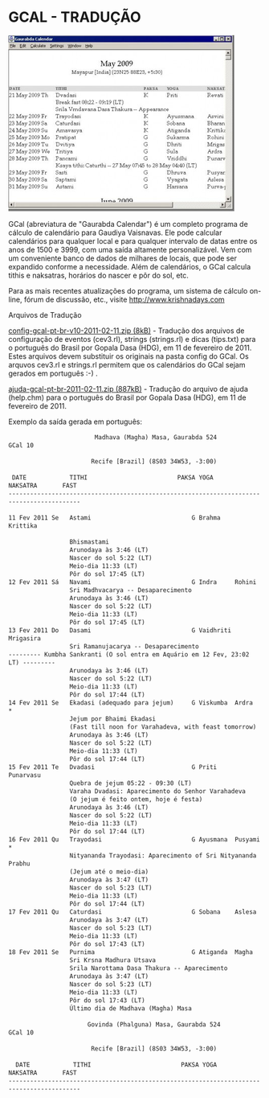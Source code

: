 # GCAL - TRADUÇÃO

![GCal](https://github.com/gopaladasa/GPlan/blob/master/GCal/GCal-Brazilian_Portuguese_Translation/Images/100.jpg?raw=true)

GCal (abreviatura de "Gaurabda Calendar") é um completo programa de cálculo de calendário para Gaudiya Vaisnavas. Ele pode calcular calendários para qualquer local e para qualquer intervalo de datas entre os anos de 1500 e 3999, com uma saída altamente personalizável. Vem com um conveniente banco de dados de milhares de locais, que pode ser expandido conforme a necessidade. Além de calendários, o GCal calcula tithis e naksatras, horários do nascer e pôr do sol, etc.

Para as mais recentes atualizações do programa, um sistema de cálculo on-line, fórum de discussão, etc., visite http://www.krishnadays.com


Arquivos de Tradução
 

[config-gcal-pt-br-v10-2011-02-11.zip (8kB)](https://github.com/gopaladasa/GPlan/raw/master/GCal/GCal-Brazilian_Portuguese_Translation/config-gcal-pt-br-v10-2011-02-11.zip) - Tradução dos arquivos de configuração de eventos (cev3.rl), strings (strings.rl) e dicas (tips.txt) para o português do Brasil por Gopala Dasa (HDG), em 11 de fevereiro de 2011. Estes arquivos devem substituir os originais na pasta config do GCal. Os arquvos cev3.rl e strings.rl permitem que os calendários do GCal  sejam gerados em português :-) .


[ajuda-gcal-pt-br-2011-02-11.zip (887kB)](https://github.com/gopaladasa/GPlan/raw/master/GCal/GCal-Brazilian_Portuguese_Translation/ajuda-gcal-pt-br-2011-02-11.zip) - Tradução do arquivo de ajuda (help.chm) para o português do Brasil por Gopala Dasa (HDG), em 11 de fevereiro de 2011.




Exemplo da saída gerada em português:
 
```
                        Madhava (Magha) Masa, Gaurabda 524               GCal 10

                       Recife [Brazil] (8S03 34W53, -3:00)

 DATE            TITHI                         PAKSA YOGA      NAKSATRA       FAST
------------------------------------------------------------------------------------------

11 Fev 2011 Se   Astami                            G Brahma    Krittika

                 Bhismastami
                 Arunodaya às 3:46 (LT)
                 Nascer do sol 5:22 (LT)
                 Meio-dia 11:33 (LT)
                 Pôr do sol 17:45 (LT)
12 Fev 2011 Sá   Navami                            G Indra     Rohini
                 Sri Madhvacarya -- Desaparecimento
                 Arunodaya às 3:46 (LT)
                 Nascer do sol 5:22 (LT)
                 Meio-dia 11:33 (LT)
                 Pôr do sol 17:45 (LT)
13 Fev 2011 Do   Dasami                            G Vaidhriti Mrigasira
                 Sri Ramanujacarya -- Desaparecimento
--------- Kumbha Sankranti (O sol entra em Aquário em 12 Fev, 23:02 LT) ---------
                 Arunodaya às 3:46 (LT)
                 Nascer do sol 5:22 (LT)
                 Meio-dia 11:33 (LT)
                 Pôr do sol 17:44 (LT)
14 Fev 2011 Se   Ekadasi (adequado para jejum)     G Viskumba  Ardra           *
                 Jejum por Bhaimi Ekadasi
                 (Fast till noon for Varahadeva, with feast tomorrow)
                 Arunodaya às 3:46 (LT)
                 Nascer do sol 5:22 (LT)
                 Meio-dia 11:33 (LT)
                 Pôr do sol 17:44 (LT)
15 Fev 2011 Te   Dvadasi                           G Priti     Punarvasu
                 Quebra de jejum 05:22 - 09:30 (LT)
                 Varaha Dvadasi: Aparecimento do Senhor Varahadeva
                 (O jejum é feito ontem, hoje é festa)
                 Arunodaya às 3:46 (LT)
                 Nascer do sol 5:22 (LT)
                 Meio-dia 11:33 (LT)
                 Pôr do sol 17:44 (LT)
16 Fev 2011 Qu   Trayodasi                         G Ayusmana  Pusyami         *
                 Nityananda Trayodasi: Aparecimento of Sri Nityananda Prabhu
                 (Jejum até o meio-dia)
                 Arunodaya às 3:47 (LT)
                 Nascer do sol 5:23 (LT)
                 Meio-dia 11:33 (LT)
                 Pôr do sol 17:44 (LT)
17 Fev 2011 Qu   Caturdasi                         G Sobana    Aslesa
                 Arunodaya às 3:47 (LT)
                 Nascer do sol 5:23 (LT)
                 Meio-dia 11:33 (LT)
                 Pôr do sol 17:43 (LT)
18 Fev 2011 Se   Purnima                           G Atiganda  Magha
                 Sri Krsna Madhura Utsava
                 Srila Narottama Dasa Thakura -- Aparecimento
                 Arunodaya às 3:47 (LT)
                 Nascer do sol 5:23 (LT)
                 Meio-dia 11:33 (LT)
                 Pôr do sol 17:43 (LT)
                 Último dia de Madhava (Magha) Masa

                      Govinda (Phalguna) Masa, Gaurabda 524              GCal 10

                       Recife [Brazil] (8S03 34W53, -3:00)

  DATE            TITHI                         PAKSA YOGA      NAKSATRA       FAST
------------------------------------------------------------------------------------------
```
